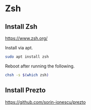 # Zsh

## Install Zsh

https://www.zsh.org/

Install via apt.

```sh
sudo apt install zsh
```

Reboot after running the following.

```sh
chsh -s $(which zsh) 
```

## Install Prezto

https://github.com/sorin-ionescu/prezto

